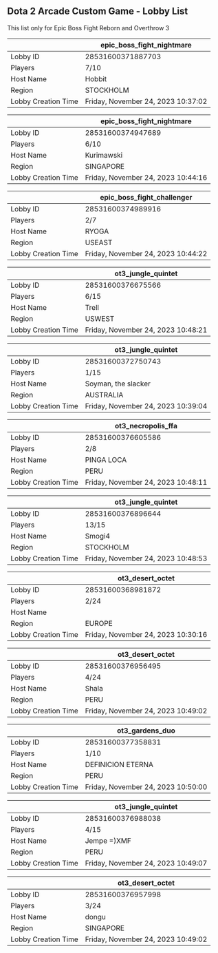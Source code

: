 ## Dota 2 Arcade Custom Game - Lobby List

This list only for Epic Boss Fight Reborn and Overthrow 3

|  | epic_boss_fight_nightmare |
| ------ | ------ |
| Lobby ID | 28531600371887703 |
| Players | 7/10 |
| Host Name | Hobbit |
| Region | STOCKHOLM |
| Lobby Creation Time | Friday, November 24, 2023 10:37:02 |


|  | epic_boss_fight_nightmare |
| ------ | ------ |
| Lobby ID | 28531600374947689 |
| Players | 6/10 |
| Host Name | Kurimawski |
| Region | SINGAPORE |
| Lobby Creation Time | Friday, November 24, 2023 10:44:16 |


|  | epic_boss_fight_challenger |
| ------ | ------ |
| Lobby ID | 28531600374989916 |
| Players | 2/7 |
| Host Name | RYOGA |
| Region | USEAST |
| Lobby Creation Time | Friday, November 24, 2023 10:44:22 |


|  | ot3_jungle_quintet |
| ------ | ------ |
| Lobby ID | 28531600376675566 |
| Players | 6/15 |
| Host Name | Trell |
| Region | USWEST |
| Lobby Creation Time | Friday, November 24, 2023 10:48:21 |


|  | ot3_jungle_quintet |
| ------ | ------ |
| Lobby ID | 28531600372750743 |
| Players | 1/15 |
| Host Name | Soyman, the slacker |
| Region | AUSTRALIA |
| Lobby Creation Time | Friday, November 24, 2023 10:39:04 |


|  | ot3_necropolis_ffa |
| ------ | ------ |
| Lobby ID | 28531600376605586 |
| Players | 2/8 |
| Host Name | PINGA LOCA |
| Region | PERU |
| Lobby Creation Time | Friday, November 24, 2023 10:48:11 |


|  | ot3_jungle_quintet |
| ------ | ------ |
| Lobby ID | 28531600376896644 |
| Players | 13/15 |
| Host Name | Smogi4 |
| Region | STOCKHOLM |
| Lobby Creation Time | Friday, November 24, 2023 10:48:53 |


|  | ot3_desert_octet |
| ------ | ------ |
| Lobby ID | 28531600368981872 |
| Players | 2/24 |
| Host Name | <Cyborgix> |
| Region | EUROPE |
| Lobby Creation Time | Friday, November 24, 2023 10:30:16 |


|  | ot3_desert_octet |
| ------ | ------ |
| Lobby ID | 28531600376956495 |
| Players | 4/24 |
| Host Name | Shala |
| Region | PERU |
| Lobby Creation Time | Friday, November 24, 2023 10:49:02 |


|  | ot3_gardens_duo |
| ------ | ------ |
| Lobby ID | 28531600377358831 |
| Players | 1/10 |
| Host Name | DEFINICION ETERNA |
| Region | PERU |
| Lobby Creation Time | Friday, November 24, 2023 10:50:00 |


|  | ot3_jungle_quintet |
| ------ | ------ |
| Lobby ID | 28531600376988038 |
| Players | 4/15 |
| Host Name | Jempe =)XMF |
| Region | PERU |
| Lobby Creation Time | Friday, November 24, 2023 10:49:07 |


|  | ot3_desert_octet |
| ------ | ------ |
| Lobby ID | 28531600376957998 |
| Players | 3/24 |
| Host Name | dongu |
| Region | SINGAPORE |
| Lobby Creation Time | Friday, November 24, 2023 10:49:02 |


